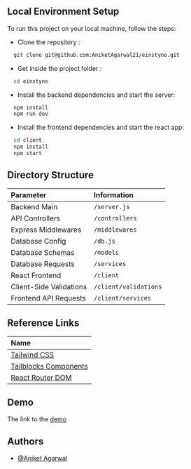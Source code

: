 ## Local Environment Setup

To run this project on your local machine, follow the steps:

- Clone the repository :

```bash
  git clone git@github.com:AniketAgarwal21/einstyne.git
```

- Get inside the project folder :

```bash
  cd einstyne
```

- Install the backend dependencies and start the server:

```bash
  npm install
  npm run dev
```

- Install the frontend dependencies and start the react app:

```bash
  cd client
  npm install
  npm start
```

## Directory Structure

| Parameter | Information    
| :-------- | :------- 
| Backend Main | `/server.js`   
| API Controllers | `/controllers`
| Express Middlewares | `/middlewares`
| Database Config | `/db.js`
| Database Schemas | `/models`
| Database Requests | `/services`
| React Frontend | `/client`
| Client-Side Validations | `/client/validations`
| Frontend API Requests | `/client/services`


## Reference Links

| Name
| :--------  
| [Tailwind CSS](https://tailwindcss.com/)
| [Tailblocks Components](https://tailblocks.cc/)
| [React Router DOM](https://reactrouter.com/web/guides/quick-start)


## Demo
The link to the [demo](https://einstyne.herokuapp.co)

## Authors

- [@Aniket Agarwal](https://www.github.com/AniketAgarwal21)